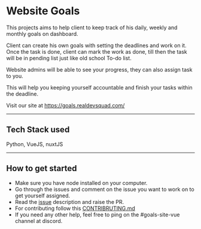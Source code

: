# Website Goals

This projects aims to help client to keep track of his daily, weekly and monthly goals on dashboard.

Client can create his own goals with setting the deadlines and work on it. Once the task is done, client can mark the work as done, till then the task will be in pending list just like old school To-do list.

Website admins will be able to see your progress, they can also assign task to you.

This will help you keeping yourself accountable and finish your tasks within the deadline.

Visit our site at https://goals.realdevsquad.com/

<hr/>

## Tech Stack used

Python, VueJS, nuxtJS

<hr/>

## How to get started

- Make sure you have node installed on your computer.
- Go through the issues and comment on the issue you want to work on to get yourself assigned.
- Read the [issue](https://github.com/Real-Dev-Squad/website-goals/issues) description and raise the PR.
- For contributing follow this [CONTRIBRUTING.md](./website/CONTRIBUTING.md)
- If you need any other help, feel free to ping on the #goals-site-vue channel at discord.
